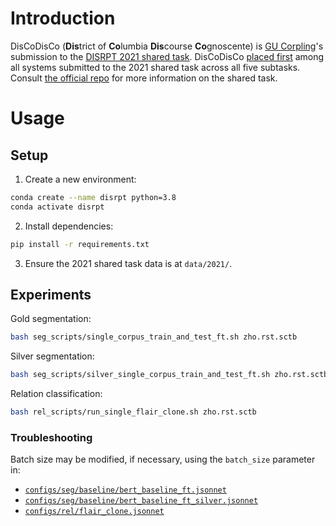 # Introduction
DisCoDisCo (**Dis**trict of **Co**lumbia **Dis**course **Co**gnoscente) is [GU Corpling](http://corpling.uis.georgetown.edu/corpling/)'s submission to the [DISRPT 2021 shared task](https://sites.google.com/georgetown.edu/disrpt2021). 
DisCoDisCo [placed first](https://sites.google.com/georgetown.edu/disrpt2021/results) among all systems submitted to the 2021 shared task across all five subtasks.
Consult [the official repo](https://github.com/disrpt/sharedtask2021) for more information on the shared task.

# Usage

## Setup
1. Create a new environment:

```bash
conda create --name disrpt python=3.8
conda activate disrpt
```

2. Install dependencies:

```bash
pip install -r requirements.txt
```

3. Ensure the 2021 shared task data is at `data/2021/`.

## Experiments

Gold segmentation:

```bash
bash seg_scripts/single_corpus_train_and_test_ft.sh zho.rst.sctb
```

Silver segmentation:

```bash
bash seg_scripts/silver_single_corpus_train_and_test_ft.sh zho.rst.sctb
```

Relation classification:

```bash
bash rel_scripts/run_single_flair_clone.sh zho.rst.sctb
```

### Troubleshooting
Batch size may be modified, if necessary, using the `batch_size` parameter in:

* [`configs/seg/baseline/bert_baseline_ft.jsonnet`](configs/seg/baseline/bert_baseline_ft.jsonnet)
* [`configs/seg/baseline/bert_baseline_ft_silver.jsonnet`](configs/seg/baseline/bert_baseline_ft_silver.jsonnet)
* [`configs/rel/flair_clone.jsonnet`](configs/rel/flair_clone.jsonnet)

